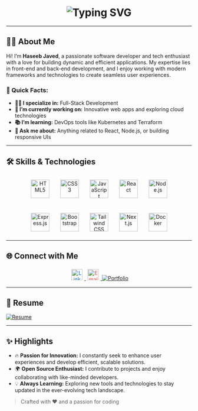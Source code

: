 <!-- Animated Typing Effect -->
<h1 align="center">
  <img src="https://readme-typing-svg.herokuapp.com?font=Fira+Code&size=25&pause=1000&color=00F7FF&center=true&vCenter=true&width=500&lines=Hi+there+%F0%9F%91%8B%2C+I'm+Haseeb+Javed!;Welcome+to+my+GitHub+profile!" alt="Typing SVG" />
</h1>

---

## 🙋‍♂️ About Me

Hi! I’m **Haseeb Javed**, a passionate software developer and tech enthusiast with a love for building dynamic and efficient applications. My expertise lies in front-end and back-end development, and I enjoy working with modern frameworks and technologies to create seamless user experiences.

### 🌟 Quick Facts:
- **👨‍💻 I specialize in:** Full-Stack Development
- **💼 I’m currently working on:** Innovative web apps and exploring cloud technologies
- **📚 I’m learning:** DevOps tools like Kubernetes and Terraform
- **💬 Ask me about:** Anything related to React, Node.js, or building responsive UIs

---

## 🛠️ Skills & Technologies

<div align="center" style="display: flex; flex-wrap: wrap; justify-content: center; gap: 10px;">
  <!-- Row 1 -->
  <a href="https://html.spec.whatwg.org/" target="_blank" rel="noreferrer" style="transition: transform 0.2s;">
    <img src="https://cdn.jsdelivr.net/gh/devicons/devicon/icons/html5/html5-original.svg" alt="HTML5" width="50" height="50" style="margin: 10px;" />
  </a>
  <a href="https://developer.mozilla.org/en-US/docs/Web/CSS" target="_blank" rel="noreferrer" style="transition: transform 0.2s;">
    <img src="https://cdn.jsdelivr.net/gh/devicons/devicon/icons/css3/css3-original.svg" alt="CSS3" width="50" height="50" style="margin: 10px;" />
  </a>
  <a href="https://www.javascript.com/" target="_blank" rel="noreferrer" style="transition: transform 0.2s;">
    <img src="https://cdn.jsdelivr.net/gh/devicons/devicon/icons/javascript/javascript-original.svg" alt="JavaScript" width="50" height="50" style="margin: 10px;" />
  </a>
  <a href="https://reactjs.org/" target="_blank" rel="noreferrer" style="transition: transform 0.2s;">
    <img src="https://cdn.jsdelivr.net/gh/devicons/devicon/icons/react/react-original.svg" alt="React" width="50" height="50" style="margin: 10px;" />
  </a>
  <a href="https://nodejs.org/" target="_blank" rel="noreferrer" style="transition: transform 0.2s;">
    <img src="https://cdn.jsdelivr.net/gh/devicons/devicon/icons/nodejs/nodejs-original.svg" alt="Node.js" width="50" height="50" style="margin: 10px;" />
  </a>
</div>

<div align="center" style="display: flex; flex-wrap: wrap; justify-content: center; gap: 10px; margin-top: 20px;">
  <!-- Row 2 -->
  <a href="https://expressjs.com/" target="_blank" rel="noreferrer" style="transition: transform 0.2s;">
    <img src="https://cdn.jsdelivr.net/gh/devicons/devicon/icons/express/express-original.svg" alt="Express.js" width="50" height="50" style="margin: 10px;" />
  </a>
  <a href="https://getbootstrap.com/" target="_blank" rel="noreferrer" style="transition: transform 0.2s;">
    <img src="https://cdn.jsdelivr.net/gh/devicons/devicon/icons/bootstrap/bootstrap-original.svg" alt="Bootstrap" width="50" height="50" style="margin: 10px;" />
  </a>
  <a href="https://tailwindcss.com/" target="_blank" rel="noreferrer" style="transition: transform 0.2s;">
    <img src="https://github.com/tailwindlabs.png" alt="Tailwind CSS" width="50" height="50" style="margin: 10px;" />
  </a>
  <a href="https://nextjs.org/" target="_blank" rel="noreferrer" style="transition: transform 0.2s;">
    <img src="https://cdn.jsdelivr.net/gh/devicons/devicon/icons/nextjs/nextjs-original.svg" alt="Next.js" width="50" height="50" style="margin: 10px;" />
  </a>
  <a href="https://www.docker.com/" target="_blank" rel="noreferrer" style="transition: transform 0.2s;">
    <img src="https://cdn.jsdelivr.net/gh/devicons/devicon/icons/docker/docker-original.svg" alt="Docker" width="50" height="50" style="margin: 10px;" />
  </a>
</div>

---

## 🌐 Connect with Me

<div align="center">
  <a href="https://www.linkedin.com/in/haseebjaved11/" target="_blank" rel="noopener noreferrer">
    <img src="https://cdn.jsdelivr.net/gh/simple-icons/simple-icons/icons/linkedin.svg" alt="LinkedIn" width="30" height="30" style="margin: 5px; color: #0A66C2;" />
  </a>

  <a href="mailto:hasiimughal41@gmail.com">
    <img src="https://cdn.jsdelivr.net/gh/simple-icons/simple-icons/icons/gmail.svg" alt="Email" width="30" height="30" style="margin: 5px; color: #EA4335;" />
  </a>

  <a href="https://haseeb-portfolio.com" target="_blank" rel="noopener noreferrer">
    <img src="https://img.shields.io/badge/Portfolio-View%20Now-green?style=for-the-badge&logo=internet-explorer" alt="Portfolio" />
  </a>
</div>

---

## 📄 Resume

<a href="https://drive.google.com/file/d/1HZFRJedAHjVdIT2X3X5NNHkU_eXcWbJ7/view" target="_blank" rel="noopener noreferrer">
  <img src="https://img.shields.io/badge/Resume-View-blue?style=for-the-badge&logo=google-drive" alt="Resume">
</a>

---

## ✨ Highlights

- 🔥 **Passion for Innovation:** I constantly seek to enhance user experiences and develop efficient, scalable solutions.
- 🌍 **Open Source Enthusiast:** I contribute to projects and enjoy collaborating with like-minded developers.
- 💡 **Always Learning:** Exploring new tools and technologies to stay updated in the ever-evolving tech landscape.

> Crafted with ❤️ and a passion for coding
